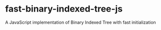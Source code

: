 # fast-binary-indexed-tree-js
A JavaScript implementation of Binary Indexed Tree with fast initialization
